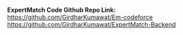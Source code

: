 <b>ExpertMatch Code Github Repo Link:</b> <br>
https://github.com/GirdharKumawat/Em-codeforce <br>
https://github.com/GirdharKumawat/ExpertMatch-Backend
